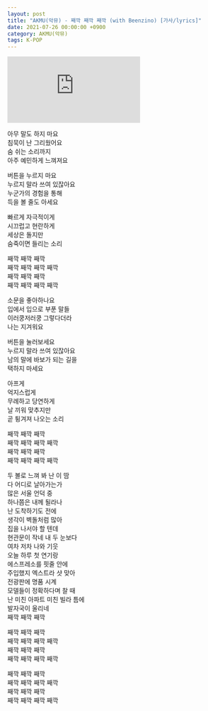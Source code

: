 ```yaml
---
layout: post
title: "AKMU(악뮤) - 째깍 째깍 째깍 (with Beenzino) [가사/lyrics]"
date: 2021-07-26 00:00:00 +0900
category: AKMU(악뮤)
tags: K-POP
---
```


<div class="youtube-iframe-container iframe-16-to-9">
    <iframe src="https://www.youtube.com/embed/VkMs8P1YYNs" title="AKMU(악뮤) - 째깍 째깍 째깍 (with Beenzino)" frameborder="0" allow="accelerometer; autoplay; clipboard-write; encrypted-media; gyroscope; picture-in-picture; web-share" allowfullscreen></iframe>
</div>

아무 말도 하지 마요  
침묵이 난 그리웠어요  
숨 쉬는 소리까지  
아주 예민하게 느껴져요

버튼을 누르지 마요  
누르지 말라 쓰여 있잖아요  
누군가의 경험을 통해  
득을 볼 줄도 아세요

빠르게 자극적이게  
시끄럽고 현란하게  
세상은 돌지만  
숨죽이면 들리는 소리

째깍 째깍 째깍  
째깍 째깍 째깍 째깍  
째깍 째깍 째깍  
째깍 째깍 째깍 째깍

소문을 좋아하나요  
입에서 입으로 부푼 말들  
이러쿵저러쿵 그렇다더라  
나는 지겨워요

버튼을 눌러보세요  
누르지 말라 쓰여 있잖아요  
남의 말에 바보가 되는 길을   
택하지 마세요

아프게   
억지스럽게   
무례하고 당연하게  
날 끼워 맞추지만  
곧 튕겨져 나오는 소리

째깍 째깍 째깍  
째깍 째깍 째깍 째깍  
째깍 째깍 째깍  
째깍 째깍 째깍 째깍

두 볼로 느껴 봐 난 이 땀   
다 어디로 날아가는가  
많은 서울 언덕 중   
하나쯤은 내께 될라나  
난 도착하기도 전에   
생각이 벽돌처럼 많아  
집을 나서야 할 텐데   
현관문이 작네 내 두 눈보다  
여차 저차 나와 기웃   
오늘 하루 첫 연기랑  
에스프레소를 핏줄 안에  
주입했지 엑스트라 샷 맞아   
전광판에 명품 시계  
모델들이 정확하다며 찰 때   
난 미친 아파트 미친 빌라 틈에  
발자국이 울리네  
째깍 째깍 째깍

째깍 째깍 째깍  
째깍 째깍 째깍 째깍  
째깍 째깍 째깍  
째깍 째깍 째깍 째깍

째깍 째깍 째깍  
째깍 째깍 째깍 째깍  
째깍 째깍 째깍  
째깍 째깍 째깍 째깍